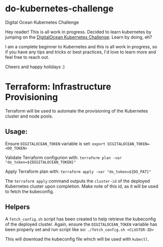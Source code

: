 # do-kubernetes-challenge
Digital Ocean Kubernetes Challenge

Hey reader! This is all work in progress. Decided to learn kubernetes by jumping on the [DigitalOcean Kubernetes Challenge](https://www.digitalocean.com/community/pages/kubernetes-challenge). Learn by doing, eh?

I am a complete beginner to Kubernetes and this is all work in progress, so if you have any tips and tricks or best practices, I'd love to learn more and feel free to reach out. 

Cheers and happy holidays :)


# Terraform: Infrastructure Provisioning
Terraform will be used to automate the provisioning of the Kubernetes cluster and node pools.

## Usage:
Ensure `DIGITALOCEAN_TOKEN` variable is set:
`export DIGITALOCEAN_TOKEN=<DO_TOKEN>`

Validate Terraform configurion with:
`terraform plan -var "do_token=${DIGITALOCEAN_TOKEN}"`

Apply Terraform plan with:
`terraform apply -var "do_token=${DO_PAT}"`

The `terraform apply` command outputs the `cluster-id` of the deployed Kubernetes cluster upon completion. Make note of this id, as it will be used to fetch the kubeconfig.

## Helpers

A `fetch_config.sh` script has been created to help retrieve the kubeconfig of the deployed cluster. Again, ensure the `DIGITALOCEAN_TOKEN` variable has been properly set and run script like so:
`./fetch_config.sh <CLUSTER-ID>`

This will download the kubeconfig file which will be used with `kubectl`.

